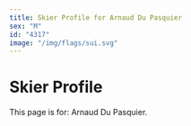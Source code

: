 ```yaml
---
title: Skier Profile for Arnaud Du Pasquier
sex: "M"
id: "4317"
image: "/img/flags/sui.svg" 
---
```


# Skier Profile

This page is for: Arnaud Du Pasquier.
    